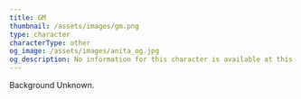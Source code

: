```yaml
---
title: GM
thumbnail: /assets/images/gm.png
type: character
characterType: other
og_image: /assets/images/anita_og.jpg
og_description: No information for this character is available at this time.
---
```

Background Unknown.
